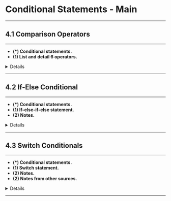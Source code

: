 # Conditional Statements - Main

---

## 4.1 Comparison Operators

---

- __(*) Conditional statements.__
- __(1) List and detail 6 operators.__

<details>

- (1)
    - ![](./operators.png)

</details>

---

## 4.2 If-Else Conditional

---

- __(*) Conditional statements.__
- __(1) If-else-if-else statement.__
- __(2) Notes.__

<details>

- (1)

```java
if (condition1) {
    // ...
} else if (condition2) {
    // ...
} else {
    // ...
}
```

- (2)
    - The `else` is optional.
    - The curly braces, signifying a code block, can be omitted if there is only one statement to execute.

</details>

---

## 4.3 Switch Conditionals

---

- __(*) Conditional statements.__
- __(1) Switch statement.__
- __(2) Notes.__
- __(2) Notes from other sources.__

<details>

- (1)

```java
switch (choice) {
    case case1:
        // ...
        break;
        
    case case2:
        // ...
        break;
        
    case case3:
        // ...
        break;

    default:
        // ...
}
```

- (2)
    - Notice the use of `break` after each `case`, but not `default`.
    - `break` causes the execution to jump to the end of the switch.
    - `break` is optional. If absent the execution will continue to the next `case` until a `break` is encountered or until the execution reaches the end of the switch.
    - The `default` statement executes if no match is encountered.
    - The `choice` can be:
        - A character
        - An integer
        - A String object (since Java 7)

<!---->

- (3)
    - From https://www.javatpoint.com/java-switch
        - The case value must be literal or constant. It doesn't allow variables.
        - The Java switch expression (/choice) must be of `byte`, `short`, `int`, `long` (with its Wrapper type), `enums` and `string`.
            - So no `booleans`, `floats`, `doubles`.


</details>

---